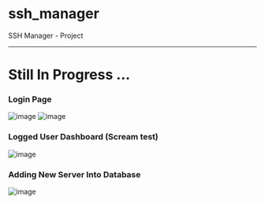 # ssh_manager
SSH Manager - Project

---
# Still In Progress ...

### Login Page
![image](https://github.com/marcins21/ssh_manager/assets/62626012/9c5764e4-273c-49bf-8ea5-409f216c9ca5)
![image](https://github.com/marcins21/ssh_manager/assets/62626012/0c017dd7-5f94-4f51-888d-4cc42a7cb392)


### Logged User Dashboard  (Scream test)
![image](https://github.com/marcins21/ssh_manager/assets/62626012/dfb1efad-36ff-4b3e-9496-b3344b8c1833)



### Adding New Server Into Database
![image](https://github.com/marcins21/ssh_manager/assets/62626012/6491fbc5-53a5-45c7-958c-dcc29f6d1f8e)


